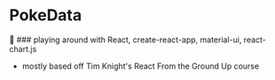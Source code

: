 # PokeData

:cake: ### playing around with React, create-react-app, material-ui, react-chart.js
* mostly based off Tim Knight's React From the Ground Up course